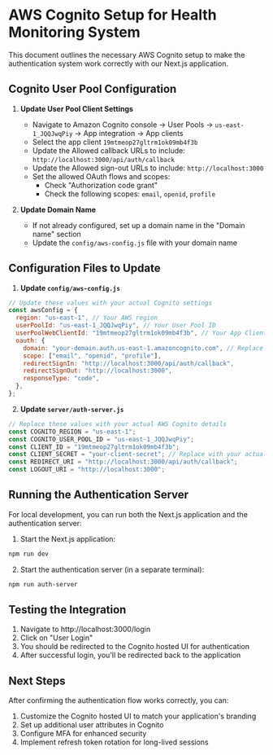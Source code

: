# AWS Cognito Setup for Health Monitoring System

This document outlines the necessary AWS Cognito setup to make the authentication system work correctly with our Next.js application.

## Cognito User Pool Configuration

1. **Update User Pool Client Settings**

   - Navigate to Amazon Cognito console → User Pools → `us-east-1_JQQJwqPiy` → App integration → App clients
   - Select the app client `19mtmeop27gltrm1ok09mb4f3b`
   - Update the Allowed callback URLs to include: `http://localhost:3000/api/auth/callback`
   - Update the Allowed sign-out URLs to include: `http://localhost:3000`
   - Set the allowed OAuth flows and scopes:
     - Check "Authorization code grant"
     - Check the following scopes: `email`, `openid`, `profile`

2. **Update Domain Name**
   - If not already configured, set up a domain name in the "Domain name" section
   - Update the `config/aws-config.js` file with your domain name

## Configuration Files to Update

1. **Update `config/aws-config.js`**

```javascript
// Update these values with your actual Cognito settings
const awsConfig = {
  region: "us-east-1", // Your AWS region
  userPoolId: "us-east-1_JQQJwqPiy", // Your User Pool ID
  userPoolWebClientId: "19mtmeop27gltrm1ok09mb4f3b", // Your App Client ID
  oauth: {
    domain: "your-domain.auth.us-east-1.amazoncognito.com", // Replace with your actual domain
    scope: ["email", "openid", "profile"],
    redirectSignIn: "http://localhost:3000/api/auth/callback",
    redirectSignOut: "http://localhost:3000",
    responseType: "code",
  },
};
```

2. **Update `server/auth-server.js`**

```javascript
// Replace these values with your actual AWS Cognito details
const COGNITO_REGION = "us-east-1";
const COGNITO_USER_POOL_ID = "us-east-1_JQQJwqPiy";
const CLIENT_ID = "19mtmeop27gltrm1ok09mb4f3b";
const CLIENT_SECRET = "your-client-secret"; // Replace with your actual client secret
const REDIRECT_URI = "http://localhost:3000/api/auth/callback";
const LOGOUT_URI = "http://localhost:3000";
```

## Running the Authentication Server

For local development, you can run both the Next.js application and the authentication server:

1. Start the Next.js application:

```bash
npm run dev
```

2. Start the authentication server (in a separate terminal):

```bash
npm run auth-server
```

## Testing the Integration

1. Navigate to http://localhost:3000/login
2. Click on "User Login"
3. You should be redirected to the Cognito hosted UI for authentication
4. After successful login, you'll be redirected back to the application

## Next Steps

After confirming the authentication flow works correctly, you can:

1. Customize the Cognito hosted UI to match your application's branding
2. Set up additional user attributes in Cognito
3. Configure MFA for enhanced security
4. Implement refresh token rotation for long-lived sessions
